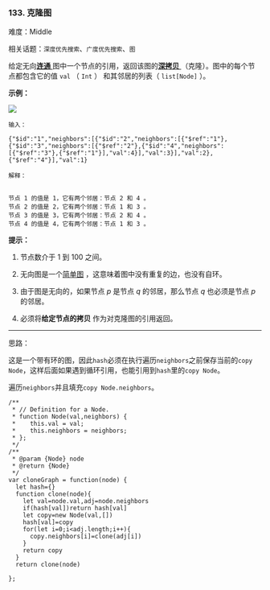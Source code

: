 ### 133. 克隆图

难度：Middle

相关话题：`深度优先搜索`、`广度优先搜索`、`图`

给定无向[**连通** ](https://baike.baidu.com/item/连通图/6460995?fr=aladdin)
图中一个节点的引用，返回该图的[**深拷贝** ](https://baike.baidu.com/item/深拷贝/22785317?fr=aladdin)
（克隆）。图中的每个节点都包含它的值  `val` （ `Int` ） 和其邻居的列表（ `list[Node]` ）。



**示例：** 



![](https://assets.leetcode-cn.com/aliyun-lc-upload/uploads/2019/02/23/113_sample.png)






```
输入：

{"$id":"1","neighbors":[{"$id":"2","neighbors":[{"$ref":"1"},{"$id":"3","neighbors":[{"$ref":"2"},{"$id":"4","neighbors":[{"$ref":"3"},{"$ref":"1"}],"val":4}],"val":3}],"val":2},{"$ref":"4"}],"val":1}

解释：


节点 1 的值是 1，它有两个邻居：节点 2 和 4 。
节点 2 的值是 2，它有两个邻居：节点 1 和 3 。
节点 3 的值是 3，它有两个邻居：节点 2 和 4 。
节点 4 的值是 4，它有两个邻居：节点 1 和 3 。

```






**提示：** 




1. 节点数介于 1 到 100 之间。

2. 无向图是一个[简单图](https://baike.baidu.com/item/简单图/1680528?fr=aladdin)
，这意味着图中没有重复的边，也没有自环。

3. 由于图是无向的，如果节点 *p*  是节点 *q*  的邻居，那么节点 *q*  也必须是节点 *p* 的邻居。

4. 必须将**给定节点的拷贝** 作为对克隆图的引用返回。






-----

思路：

这是一个带有环的图，因此`hash`必须在执行遍历`neighbors`之前保存当前的`copy Node`，这样后面如果遇到循环引用，也能引用到`hash`里的`copy Node`。

遍历`neighbors`并且填充`copy Node.neighbors`。


```
/**
 * // Definition for a Node.
 * function Node(val,neighbors) {
 *    this.val = val;
 *    this.neighbors = neighbors;
 * };
 */
/**
 * @param {Node} node
 * @return {Node}
 */
var cloneGraph = function(node) {
  let hash={}
  function clone(node){
    let val=node.val,adj=node.neighbors
    if(hash[val])return hash[val]
    let copy=new Node(val,[])
    hash[val]=copy
    for(let i=0;i<adj.length;i++){
      copy.neighbors[i]=clone(adj[i])
    }
    return copy
  }
  return clone(node)

};



```

